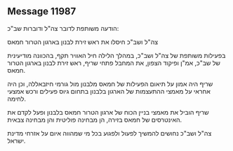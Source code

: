 ## Message 11987

הודעה משותפת לדובר צה"ל ודוברות שב"כ:

צה"ל ושב"כ חיסלו את ראש זירת לבנון בארגון הטרור חמאס 

בפעילות משותפת של צה"ל ושב"כ, במהלך הלילה חיל האוויר תקף, בהכוונה מודיעינית של שב"כ, אמ"ן ופיקוד הצפון, את המחבל פתחי שריף, ראש זירת לבנון בארגון הטרור חמאס. 

שריף היה אמון על תיאום הפעילות של חמאס מלבנון מול גורמי חיזבאללה, וכן היה אחראי על מאמצי ההתעצמות של הארגון בלבנון בתחום גיוס פעילים ורכש אמצעי לחימה. 

שריף הוביל את מאמצי בניין הכוח של ארגון הטרור חמאס בלבנון ופעל לקדם את האינטרסים של חמאס בזירה, הן מבחינה פוליטית והן מבחינה צבאית.

צה"ל ושב"כ נחושים להמשיך לפעול ולפגוע בכל מי שמהווה איום על אזרחי מדינת ישראל.

